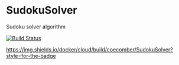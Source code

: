 # SudokuSolver
Sudoku solver algorithm

[![Build Status](https://travis-ci.com/coecomber/SudokuSolver.svg)](https://travis-ci.com/coecomber/SudokuSolver)

https://img.shields.io/docker/cloud/build/coecomber/SudokuSolver?style=for-the-badge
